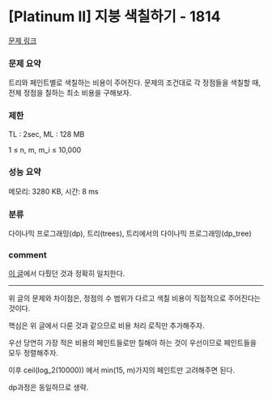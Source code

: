 
# [Platinum II] 지붕 색칠하기 - 1814

[문제 링크](https://www.acmicpc.net/problem/1814)

### 문제 요약

<p> 트리와 페인트별로 색칠하는 비용이 주어진다. 문제의 조건대로 각 정점들을 색칠할 때, 전체 정점을 칠하는 최소 비용을 구해보자. </p>

### 제한

TL : 2sec, ML : 128 MB

1 ≤ n, m, m_i ≤ 10,000

### 성능 요약

메모리: 3280 KB, 시간: 8 ms

### 분류

다이나믹 프로그래밍(dp), 트리(trees), 트리에서의 다이나믹 프로그래밍(dp_tree)

### comment

[이 글](https://github.com/pill27211/Baekjoon/tree/main/Platinum/DP/1693_%ED%8A%B8%EB%A6%AC%20%EC%83%89%EC%B9%A0%ED%95%98%EA%B8%B0)에서 다뤘던 것과 정확히 일치한다.

-----------------------------------------------------------------------------------------------------------------------------------------------------------------------

위 글의 문제와 차이점은, 정점의 수 범위가 다르고 색칠 비용이 직접적으로 주어진다는 것이다.

핵심은 위 글에서 다룬 것과 같으므로 비용 처리 로직만 추가해주자.

우선 당연히 가장 적은 비용의 페인트들로만 칠해야 하는 것이 우선이므로 페인트들을 모두 정렬해주자.

이후 ceil(log_2(10000)) 에서 min(15, m)가지의 페인트만 고려해주면 된다.

dp과정은 동일하므로 생략.
